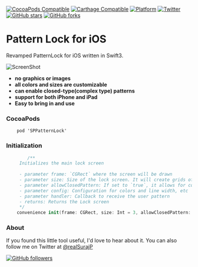 [![CocoaPods Compatible](https://img.shields.io/cocoapods/v/SPPatternLock.svg)](http://cocoadocs.org/docsets/SPPatternLock/)
[![Carthage Compatible](https://img.shields.io/badge/Carthage-compatible-4BC51D.svg?style=flat)](https://github.com/Carthage/Carthage)
[![Platform](https://img.shields.io/cocoapods/p/SPPatternLock.svg?style=flat)](http://cocoadocs.org/docsets/SPPatternLock)
[![Twitter](https://img.shields.io/badge/twitter-@iosCook-blue.svg?style=flat)](http://twitter.com/iosCook)
[![GitHub stars](https://img.shields.io/github/stars/freesuraj/patternlock.svg?style=social&label=Star)](https://github.com/freesuraj/SPPatternlock)
[![GitHub forks](https://img.shields.io/github/forks/freesuraj/patternlock.svg?style=social&label=Fork)](https://github.com/freesuraj/SPPatternlock)

Pattern Lock for iOS
========================
Revamped PatternLock for iOS written in Swift3.

![ScreenShot](https://github.com/freesuraj/SPPatternLock/blob/master/Examples/patternLock.png?raw=true)


* **no graphics or images**
* **all colors and sizes are customizable**
* **can enable closed-type(complex type) patterns**
* **support for both iPhone and iPad**
* **Easy to bring in and use**

### CocoaPods
		pod 'SPPatternLock'
### Initialization

```swift
		/**
     Initializes the main lock screen
     
     - parameter frame: `CGRect` where the screen will be drawn
     - parameter size: Size of the lock screen. It will create grids of size X size. Default value is 3
     - parameter allowClosedPattern: If set to `true`, it allows for complicated pattern. Otherwise a circle can't be used twice for a pattern
     - parameter config: Configuration for colors and line width, etc
     - parameter handler: Callback to receive the user pattern
     - returns: Returns the Lock screen
     */
    convenience init(frame: CGRect, size: Int = 3, allowClosedPattern: Bool = true, config: Config = Config(), handler: PatternHandlerBlock? = nil)

```


### About

If you found this little tool useful, I'd love to hear about it. You can also follow me on Twitter at [@realSurajP](https://twitter.com/realSurajP)


[![GitHub followers](https://img.shields.io/github/followers/freesuraj.svg?style=social&label=Follow)](https://github.com/freesuraj)
